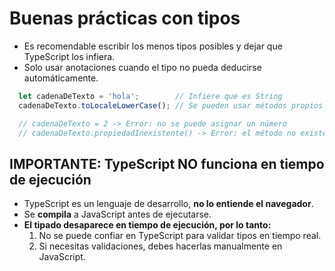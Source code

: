# Buenas prácticas con tipos

- Es recomendable escribir los menos tipos posibles y dejar que TypeScript los infiera.
- Solo usar anotaciones cuando el tipo no pueda deducirse automáticamente.

```ts
  let cadenaDeTexto = 'hola';        // Infiere que es String
  cadenaDeTexto.toLocaleLowerCase(); // Se pueden usar métodos propios de string

  // cadenaDeTexto = 2 -> Error: no se puede asignar un número
  // cadenaDeTexto.propiedadInexistente() -> Error: el método no existe en string
```

## IMPORTANTE: TypeScript NO funciona en tiempo de ejecución

- TypeScript es un lenguaje de desarrollo, **no lo entiende el navegador**.
- Se **compila** a JavaScript antes de ejecutarse.
- **El tipado desaparece en tiempo de ejecución, por lo tanto:**
  1. No se puede confiar en TypeScript para validar tipos en tiempo real.
  2. Si necesitas validaciones, debes hacerlas manualmente en JavaScript.
